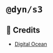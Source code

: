 # `@dyn/s3`

## 🌟 Credits
- [Digital Ocean](https://docs.digitalocean.com/products/spaces/how-to/manage-access/#access-keys)
